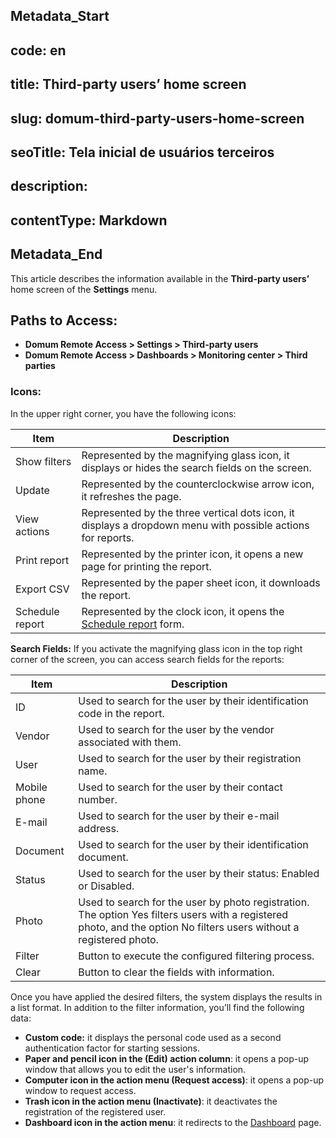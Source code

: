 ## Metadata_Start 
## code: en
## title: Third-party users’ home screen 
## slug: domum-third-party-users-home-screen 
## seoTitle: Tela inicial de usuários terceiros 
## description:  
## contentType: Markdown 
## Metadata_End
This article describes the information available in the **Third-party users’** home screen of the **Settings** menu.

## **Paths to Access:**
- **Domum Remote Access > Settings > Third-party users**
- **Domum Remote Access > Dashboards > Monitoring center > Third parties**

### **Icons:**
In the upper right corner, you have the following icons:

| Item                | Description                                                |
|---------------------|------------------------------------------------------------|
| Show filters        | Represented by the magnifying glass icon, it displays or hides the search fields on the screen. |
| Update              | Represented by the counterclockwise arrow icon, it refreshes the page. |
| View actions        | Represented by the three vertical dots icon, it displays a dropdown menu with possible actions for reports. |
| Print report        | Represented by the printer icon, it opens a new page for printing the report. |
| Export CSV          | Represented by the paper sheet icon, it downloads the report. |
| Schedule report     | Represented by the clock icon, it opens the [Schedule report](/v3-32/docs/general-information-how-to-issue-download-and-schedule-device-reports) form. |

**Search Fields:**
If you activate the magnifying glass icon in the top right corner of the screen, you can access search fields for the reports:

| Item         | Description                                                |
|--------------|------------------------------------------------------------|
| ID           | Used to search for the user by their identification code in the report. |
| Vendor       | Used to search for the user by the vendor associated with them. |
| User         | Used to search for the user by their registration name.    |
| Mobile phone | Used to search for the user by their contact number.        |
| E-mail       | Used to search for the user by their e-mail address.        |
| Document     | Used to search for the user by their identification document. |
| Status       | Used to search for the user by their status: Enabled or Disabled. |
| Photo        | Used to search for the user by photo registration. The option Yes filters users with a registered photo, and the option No filters users without a registered photo. |
| Filter       | Button to execute the configured filtering process.        |
| Clear        | Button to clear the fields with information.               |

Once you have applied the desired filters, the system displays the results in a list format. In addition to the filter information, you’ll find the following data:

- **Custom code:** it displays the personal code used as a second authentication factor for starting sessions.
- **Paper and pencil icon in the (Edit) action column**: it opens a pop-up window that allows you to edit the user's information.
- **Computer icon in the action menu (Request access)**: it opens a pop-up window to request access.
- **Trash icon in the action menu (Inactivate)**: it deactivates the registration of the registered user.
- **Dashboard icon in the action menu**: it redirects to the [Dashboard](/v3-32/docs/domum-dashboard) page.
